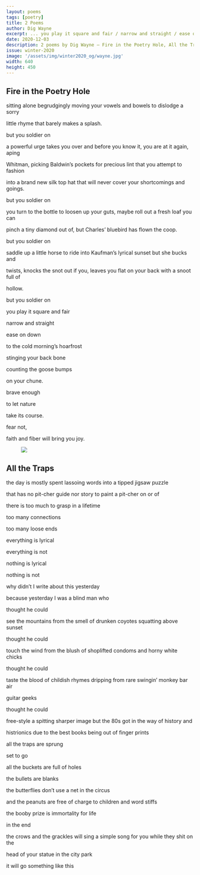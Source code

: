 ```yaml
---
layout: poems
tags: [poetry]
title: 2 Poems
author: Dig Wayne
excerpt: ... you play it square and fair / narrow and straight / ease on down / to the cold morning’s hoarfrost ...
date: 2020-12-03
description: 2 poems by Dig Wayne – Fire in the Poetry Hole, All the Traps
issue: winter-2020
image: '/assets/img/winter2020_og/wayne.jpg'
width: 640
height: 450
---
```


## Fire in the Poetry Hole
<div class="stanza">
<p class="poemline">sitting alone begrudgingly moving your vowels and bowels to dislodge a sorry</p>
<p class="poemline">little rhyme that barely makes a splash.</p>
</div>
<div class="stanza">
<p class="poemline">but you soldier on</p>
</div>
<div class="stanza">
<p class="poemline">a powerful urge takes you over and before you know it, you are at it again, aping</p>
<p class="poemline">Whitman, picking Baldwin’s pockets for precious lint that you attempt to fashion</p>
<p class="poemline">into a brand new silk top hat that will never cover your shortcomings and goings.</p>
</div>
<div class="stanza">
<p class="poemline">but you soldier on</p>
</div>
<div class="stanza">
<p class="poemline">you turn to the bottle to loosen up your guts, maybe roll out a fresh loaf you can</p>
<p class="poemline">pinch a tiny diamond out of, but Charles’ bluebird has flown the coop.</p>
</div>
<div class="stanza">
<p class="poemline">but you soldier on</p>
</div>
<div class="stanza">
<p class="poemline">saddle up a little horse to ride into Kaufman’s lyrical sunset but she bucks and</p>
<p class="poemline">twists, knocks the snot out if you, leaves you flat on your back with a snoot full of</p>
<p class="poemline">hollow.</p>
</div>
<div class="stanza">
<p class="poemline">but you soldier on</p>
<p class="poemline">you play it square and fair</p>
<p class="poemline">narrow and straight</p>
<p class="poemline">ease on down</p>
<p class="poemline">to the cold morning’s hoarfrost</p>
<p class="poemline">stinging your back bone</p>
<p class="poemline">counting the goose bumps</p>
<p class="poemline">on your chune.</p>
</div>
<div class="stanza">
<p class="poemline">brave enough</p>
</div>
<div class="stanza">
<p class="poemline">to let nature</p>
<p class="poemline">take its course.</p>
</div>
<div class="stanza">
<p class="poemline">fear not,</p>
<p class="poemline">faith and fiber will bring you joy.</p>
</div>

<figure class="my-5 py-3">
  <img src="{{ '/assets/img/seperator.png' | prepend: site.baseurl }}" class="d-block" style="max-height:15px;" />
</figure>

## All the Traps

<div class="stanza">
<p class="poemline">the day is mostly spent lassoing words into a tipped jigsaw puzzle</p>
</div>
<div class="stanza">
<p class="poemline">that has no pit-cher guide nor story to paint a pit-cher on or of</p>
</div>
<div class="stanza">
<p class="poemline">there is too much to grasp in a lifetime</p>
<p class="poemline">too many connections</p>
<p class="poemline">too many loose ends</p>
<p class="poemline">everything is lyrical</p>
<p class="poemline">everything is not</p>
<p class="poemline">nothing is lyrical</p>
<p class="poemline">nothing is not</p>
</div>
<div class="stanza">
<p class="poemline">why didn’t I write about this yesterday</p>
</div>
<div class="stanza">
<p class="poemline">because yesterday I was a blind man who</p>
<p class="poemline">thought he could</p>
<p class="poemline">see the mountains from the smell of drunken coyotes squatting above sunset</p>
</div>
<div class="stanza">
<p class="poemline">thought he could</p>
<p class="poemline">touch the wind from the blush of shoplifted condoms and horny white chicks</p>
</div>
<div class="stanza">
<p class="poemline">thought he could</p>
<p class="poemline">taste the blood of childish rhymes dripping from rare swingin’ monkey bar air</p>
<p class="poemline">guitar geeks</p>
</div>
<div class="stanza">
<p class="poemline">thought he could</p>
<p class="poemline">free-style a spitting sharper image but the 80s got in the way of history and</p>
<p class="poemline">histrionics due to the best books being out of finger prints</p>
</div>
<div class="stanza">
<p class="poemline">all the traps are sprung</p>
<p class="poemline">set to go</p>
<p class="poemline">all the buckets are full of holes</p>
<p class="poemline">the bullets are blanks</p>
<p class="poemline">the butterflies don’t use a net in the circus</p>
<p class="poemline">and the peanuts are free of charge to children and word stiffs</p>
</div>
<div class="stanza">
<p class="poemline">the booby prize is immortality for life</p>
</div>
<div class="stanza">
<p class="poemline">in the end</p>
</div>
<div class="stanza">
<p class="poemline">the crows and the grackles will sing a simple song for you while they shit on the</p>
<p class="poemline">head of your statue in the city park</p>
</div>
<div class="stanza">
<p class="poemline">it will go something like this</p>
</div>
